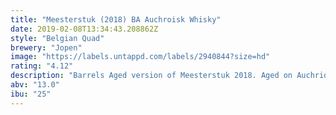 ```yaml
---
title: "Meesterstuk (2018) BA Auchroisk Whisky"
date: 2019-02-08T13:34:43.208862Z
style: "Belgian Quad"
brewery: "Jopen"
image: "https://labels.untappd.com/labels/2940844?size=hd"
rating: "4.12"
description: "Barrels Aged version of Meesterstuk 2018. Aged on Auchriosk Whiskey barrels for 320 days. Discover a subtle aroma of clove followed by a somewhat floral taste with dried fruit, caramel and spiced whisky."
abv: "13.0"
ibu: "25"
---
```


